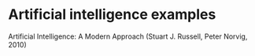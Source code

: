 # Artificial intelligence examples

Artificial Intelligence: A Modern Approach (Stuart J. Russell, Peter Norvig, 2010)
